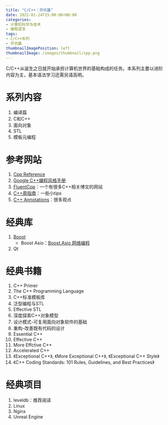 ```yaml
---
title: "C/C++：开坑篇"
date: 2022-01-24T15:00:06+08:00
categories:
- 计算机科学与技术
- 编程语言
tags:
- C/C++系列
- 开坑篇
thumbnailImagePosition: left
thumbnailImage: /images/thumbnail/cpp.png
---
```

C/C++从诞生之日就开始承担计算机世界的基础构成的任务。本系列主要以进阶内容为主，基本语法学习还需另请高明。
<!--more-->
# 系列内容
1. 编译篇
1. C和C++
1. 面向对象
1. STL
1. 模板元编程
# 参考网站
1. [Cpp Reference](https://zh.cppreference.com/w/%E9%A6%96%E9%A1%B5)
1. [Google C++编程风格手册](https://google.github.io/styleguide/cppguide.html)
1. [FluentCpp](https://www.fluentcpp.com/posts/)：一个有很多C++相关博文的网站
1. [C++周指南](https://abseil.io/tips/)：一些小tips
1. [C++ Annotations](http://www.icce.rug.nl/documents/cplusplus/cplusplus.html)：很多观点
# 经典库
1. [Boost](https://www.boost.org/)
    - Boost Asio：[Boost.Asio 网络编程](https://mmoaay.gitbooks.io/boost-asio-cpp-network-programming-chinese/content/Chapter1.html)
1. Qt
# 经典书籍
1. C++ Primer 
1. The C++ Programming Language
1. C++标准模板库
1. 泛型编程与STL
1. Effective STL
1. 深度探索C++对象模型
1. 设计模式-可复用面向对象软件的基础
1. 重构-改善既有代码的设计
1. Essential C++
1. Effective C++
1. More Effctive C++
1. Accelerated C++
1. 《Exceptional C++》, 《More Exceptional C++》, 《Exceptional C++ Style》
1. 《C++ Coding Standards: 101 Rules, Guidelines, and Best Practices》

# 经典项目
1. leveldb：推荐阅读
1. Linux
1. Nginx
1. Unreal Engine